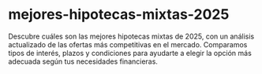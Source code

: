# mejores-hipotecas-mixtas-2025
Descubre cuáles son las mejores hipotecas mixtas de 2025, con un análisis actualizado de las ofertas más competitivas en el mercado. Comparamos tipos de interés, plazos y condiciones para ayudarte a elegir la opción más adecuada según tus necesidades financieras.
